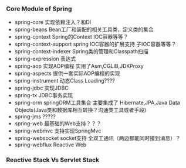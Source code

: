  ### Core Module of Spring

- spring-core 实现依赖注入？和DI
- spring-beans Bean工厂和装配的相关工具类，定义类的集合
- spring-context Spring的Context IOC容器等等？
- spring-context-support spring IOC容器的扩展支持 子IOC容器等等？
- spring-context-indexer Spring类的管理和Classpath扫描
- spring-expression 表达式
- spring-aop 实现AOP编程 实用了Asm,CGLIB,JDKProxy
- spring-aspects 提供一套实际AOP编程的实现
- spring-instrument 动态Class Loading????
- spring-jdbc 实现JDBC
- spring-tx JDBC事务实现
- spring-orm springORM工具集合 主要集成了 Hibernate,JPA,Java Data Objects(Java类和数据库相互转换？沟通类工具或者手段)
- spring-jms ?????
- spring-web 最基础的Web支持？？？ 
- spring-webmvc 支持实现SpringMvc
- spring-websocket socket支持 全双工通讯（两边都能同时接到消息）？
- spring-webflux Reactive Web

### Reactive Stack Vs Servlet Stack
